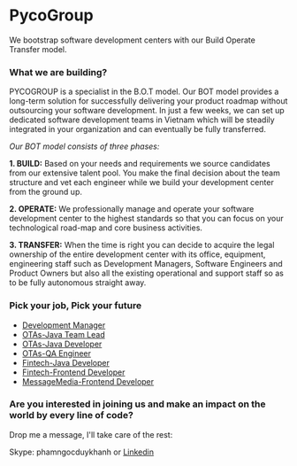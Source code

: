 # PycoGroup

We bootstrap software development centers with our Build Operate Transfer model.

### What we are building? 
PYCOGROUP is a specialist in the B.O.T model. Our BOT model provides a long-term solution for successfully delivering your product roadmap without outsourcing your software development. In just a few weeks, we can set up dedicated software development teams in Vietnam which will be steadily integrated in your organization and can eventually be fully transferred.

_Our BOT model consists of three phases:_

**1. BUILD:** Based on your needs and requirements we source candidates from our extensive talent pool. You make the final decision about the team structure and vet each engineer while we build your development center from the ground up.

**2. OPERATE:** We professionally manage and operate your software development center to the highest standards so that you can focus on your technological road-map and core business activities.

**3. TRANSFER:** When the time is right you can decide to acquire the legal ownership of the entire development center with its office, equipment, engineering staff such as Development Managers, Software Engineers and Product Owners but also all the existing operational and support staff so as to be fully autonomous straight away.
### Pick your job, Pick your future
- [Development Manager](https://github.com/PhamNgocDuyKhanh/Join-our-talented-team/blob/main/Development%20Manager.pdf)
- [OTAs-Java Team Lead](https://github.com/PhamNgocDuyKhanh/Join-our-talented-team/blob/main/OTAs-Java%20Team%20Lead.pdf)
- [OTAs-Java Developer](https://github.com/PhamNgocDuyKhanh/Join-our-talented-team/blob/main/OTAs-Java%20Developer.pdf)
- [OTAs-QA Engineer](https://github.com/PhamNgocDuyKhanh/Join-our-talented-team/blob/main/OTAs-QA%20Engineer.pdf)
- [Fintech-Java Developer](https://github.com/PhamNgocDuyKhanh/Join-our-talented-team/blob/main/Fintech-Java%20Developer.pdf)
- [Fintech-Frontend Developer](https://github.com/PhamNgocDuyKhanh/Join-our-talented-team/blob/main/Fintech-Frontend%20Developer.pdf)
- [MessageMedia-Frontend Developer](https://github.com/PhamNgocDuyKhanh/Join-our-talented-team/blob/main/Fintech-Frontend%20Developer.pdf)

### Are you interested in joining us and make an impact on the world by every line of code?

Drop me a message, I'll take care of the rest:

Skype: phamngocduykhanh or [Linkedin](https://www.linkedin.com/in/khanhpnd/)


